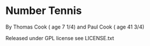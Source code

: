 Number Tennis
=============

By Thomas Cook ( age 7 1/4)
and Paul Cook ( age 41 3/4)

Released under GPL license see LICENSE.txt
